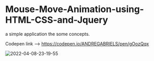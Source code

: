 # Mouse-Move-Animation-using-HTML-CSS-and-Jquery
a simple application the some concepts.

Codepen link --> https://codepen.io/ANDREGABRIELS/pen/gOozQqx

![2022-04-08-23-19-55](https://user-images.githubusercontent.com/60861872/162553019-c30e86a5-9719-4531-a6df-a7adfa84c636.gif)
